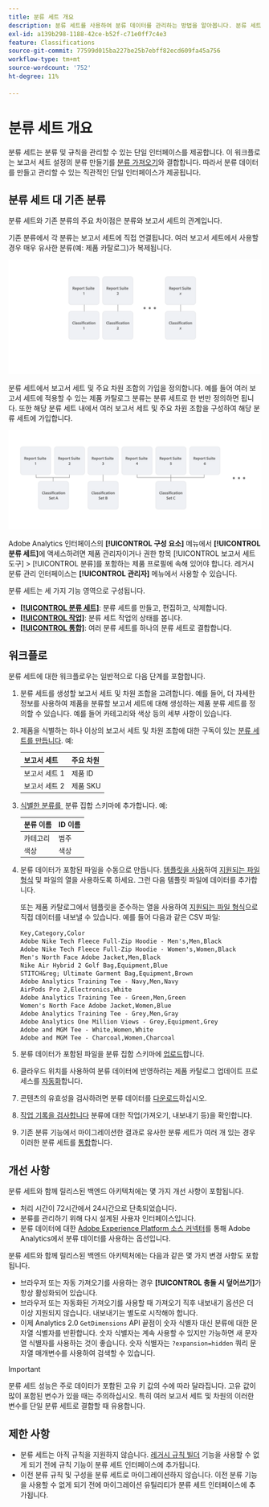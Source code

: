 ```yaml
---
title: 분류 세트 개요
description: 분류 세트를 사용하여 분류 데이터를 관리하는 방법을 알아봅니다. 분류 세트가 기존 분류와 어떻게 다른지 이해합니다.
exl-id: a139b298-1188-42ce-b52f-c71e0ff7c4e3
feature: Classifications
source-git-commit: 77599d015ba227be25b7ebff82ecd609fa45a756
workflow-type: tm+mt
source-wordcount: '752'
ht-degree: 11%

---
```


# 분류 세트 개요

분류 세트는 분류 및 규칙을 관리할 수 있는 단일 인터페이스를 제공합니다. 이 워크플로는 보고서 세트 설정의 분류 만들기를 [분류 가져오기](/help/components/classifications/sets/manage/set-manager.md)와 결합합니다. 따라서 분류 데이터를 만들고 관리할 수 있는 직관적인 단일 인터페이스가 제공됩니다.


## 분류 세트 대 기존 분류

분류 세트와 기존 분류의 주요 차이점은 분류와 보고서 세트의 관계입니다.

기존 분류에서 각 분류는 보고서 세트에 직접 연결됩니다. 여러 보고서 세트에서 사용할 경우 매우 유사한 분류(예: 제품 카탈로그)가 복제됩니다.

![기존 분류](manage/assets/classifications-legacy.svg)

분류 세트에서 보고서 세트 및 주요 차원 조합의 가입을 정의합니다. 예를 들어 여러 보고서 세트에 적용할 수 있는 제품 카탈로그 분류는 분류 세트로 한 번만 정의하면 됩니다. 또한 해당 분류 세트 내에서 여러 보고서 세트 및 주요 차원 조합을 구성하여 해당 분류 세트에 가입합니다.

![분류 집합](manage/assets/classifications-sets.svg)


Adobe Analytics 인터페이스의 **[!UICONTROL 구성 요소]** 메뉴에서 **[!UICONTROL 분류 세트]**&#x200B;에 액세스하려면 제품 관리자이거나 권한 항목 [!UICONTROL 보고서 세트 도구] > [!UICONTROL 분류]를 포함하는 제품 프로필에 속해 있어야 합니다. 레거시 분류 관리 인터페이스는 **[!UICONTROL 관리자]** 메뉴에서 사용할 수 있습니다.

분류 세트는 세 가지 기능 영역으로 구성됩니다.

* [**[!UICONTROL 분류 세트]**](manage/set-manager.md): 분류 세트를 만들고, 편집하고, 삭제합니다.
* [**[!UICONTROL 작업]**](job-manager.md): 분류 세트 작업의 상태를 봅니다.
* [**[!UICONTROL 통합]**](consolidations/manage.md): 여러 분류 세트를 하나의 분류 세트로 결합합니다.


## 워크플로

분류 세트에 대한 워크플로우는 일반적으로 다음 단계를 포함합니다.

1. 분류 세트를 생성할 보고서 세트 및 차원 조합을 고려합니다. 예를 들어, 더 자세한 정보를 사용하여 제품을 분류할 보고서 세트에 대해 생성하는 제품 분류 세트를 정의할 수 있습니다. 예를 들어 카테고리와 색상 등의 세부 사항이 있습니다.
1. 제품을 식별하는 하나 이상의 보고서 세트 및 차원 조합에 대한 구독이 있는 [분류 세트를 만듭니다](/help/components/classifications/sets/manage/create.md). 예:

   | 보고서 세트 | 주요 차원 |
   |---|---|
   | 보고서 세트 1 | 제품 ID |
   | 보고서 세트 2 | 제품 SKU |

1. [식별한 분류를 &#x200B;](/help/components/classifications/sets/manage/schema.md#add) 분류 집합 스키마에 추가합니다. 예:

   | 분류 이름 | ID 이름 |
   |---|---|
   | 카테고리 | 범주 |
   | 색상 | 색상 |

1. 분류 데이터가 포함된 파일을 수동으로 만듭니다. [템플릿을 사용](/help/components/classifications/sets/manage/schema.md#template)하여 [지원되는 파일 형식](data-files.md#classification-set-file-formats) 및 파일의 열을 사용하도록 하세요. 그런 다음 템플릿 파일에 데이터를 추가합니다.

   또는 제품 카탈로그에서 템플릿을 준수하는 열을 사용하여 [지원되는 파일 형식](data-files.md#classification-set-file-formats)으로 직접 데이터를 내보낼 수 있습니다. 예를 들어 다음과 같은 CSV 파일:

   ```
   Key,Category,Color
   Adobe Nike Tech Fleece Full-Zip Hoodie - Men's,Men,Black
   Adobe Nike Tech Fleece Full-Zip Hoodie - Women's,Women,Black
   Men's North Face Adobe Jacket,Men,Black
   Nike Air Hybrid 2 Golf Bag,Equipment,Blue
   STITCH&reg; Ultimate Garment Bag,Equipment,Brown
   Adobe Analytics Training Tee - Navy,Men,Navy
   AirPods Pro 2,Electronics,White
   Adobe Analytics Training Tee - Green,Men,Green
   Women's North Face Adobe Jacket,Women,Blue
   Adobe Analytics Training Tee - Grey,Men,Gray
   Adobe Analytics One Million Views - Grey,Equipment,Grey
   Adobe and MGM Tee - White,Women,White
   Adobe and MGM Tee - Charcoal,Women,Charcoal
   ```

1. 분류 데이터가 포함된 파일을 분류 집합 스키마에 [업로드](/help/components/classifications/sets/manage/schema.md#upload)합니다.

1. 클라우드 위치를 사용하여 분류 데이터에 반영하려는 제품 카탈로그 업데이트 프로세스를 [자동화](/help/components/classifications/sets/manage/schema.md#automate)합니다.

1. 콘텐츠의 유효성을 검사하려면 분류 데이터를 [다운로드](/help/components/classifications/sets/manage/schema.md#download)하십시오.

1. [작업 기록을 검사합니다](/help/components/classifications/sets/job-manager.md) 분류에 대한 작업(가져오기, 내보내기 등)을 확인합니다.
1. 기존 분류 기능에서 마이그레이션한 결과로 유사한 분류 세트가 여러 개 있는 경우 이러한 분류 세트를 [통합](consolidations/manage.md)합니다.



## 개선 사항

분류 세트와 함께 릴리스된 백엔드 아키텍처에는 몇 가지 개선 사항이 포함됩니다.

* 처리 시간이 72시간에서 24시간으로 단축되었습니다.
* 분류를 관리하기 위해 다시 설계된 사용자 인터페이스입니다.
* 분류 데이터에 대한 [Adobe Experience Platform 소스 커넥터](https://experienceleague.adobe.com/ko/docs/experience-platform/sources/connectors/adobe-applications/classifications)를 통해 Adobe Analytics에서 분류 데이터를 사용하는 옵션입니다.

분류 세트와 함께 릴리스된 백엔드 아키텍처에는 다음과 같은 몇 가지 변경 사항도 포함됩니다.

* 브라우저 또는 자동 가져오기를 사용하는 경우 **[!UICONTROL 충돌 시 덮어쓰기]**&#x200B;가 항상 활성화되어 있습니다.
* 브라우저 또는 자동화된 가져오기를 사용할 때 가져오기 직후 내보내기 옵션은 더 이상 지원되지 않습니다. 내보내기는 별도로 시작해야 합니다.
* 이제 Analytics 2.0 `GetDimensions` API 끝점이 숫자 식별자 대신 분류에 대한 문자열 식별자를 반환합니다. 숫자 식별자는 계속 사용할 수 있지만 가능하면 새 문자열 식별자를 사용하는 것이 좋습니다. 숫자 식별자는 `?expansion=hidden` 쿼리 문자열 매개변수를 사용하여 검색할 수 있습니다.

>[!IMPORTANT]
>
>분류 세트 성능은 주로 데이터가 포함된 고유 키 값의 수에 따라 달라집니다. 고유 값이 많이 포함된 변수가 있을 때는 주의하십시오. 특히 여러 보고서 세트 및 차원의 이러한 변수를 단일 분류 세트로 결합할 때 유용합니다.

## 제한 사항

* 분류 세트는 아직 규칙을 지원하지 않습니다. [레거시 규칙 빌더](/help/components/classifications/crb/classification-rule-builder.md) 기능을 사용할 수 없게 되기 전에 규칙 기능이 분류 세트 인터페이스에 추가됩니다.
* 이전 분류 규칙 및 구성을 분류 세트로 마이그레이션하지 않습니다. 이전 분류 기능을 사용할 수 없게 되기 전에 마이그레이션 유틸리티가 분류 세트 인터페이스에 추가됩니다.
